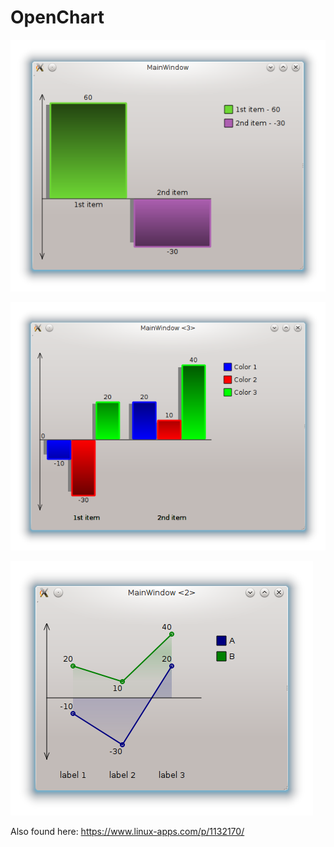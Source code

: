 # OpenChart

![](https://github.com/Qt-Widgets/OpenChart/blob/master/1.png)

![](https://github.com/Qt-Widgets/OpenChart/blob/master/2.png)

![](https://github.com/Qt-Widgets/OpenChart/blob/master/3.png)

Also found here: https://www.linux-apps.com/p/1132170/
